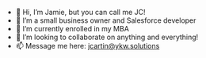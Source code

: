 - 👋  Hi, I’m Jamie, but you can call me JC!
- 👀  I’m a small business owner and Salesforce developer
- 🌱  I’m currently enrolled in my MBA
- 💞️  I’m looking to collaborate on anything and everything!
- 📫  Message me here: jcartin@ykw.solutions

<!---
jaseytech/jaseytech is a ✨ special ✨ repository because its `README.md` (this file) appears on your GitHub profile.
You can click the Preview link to take a look at your changes.
--->
